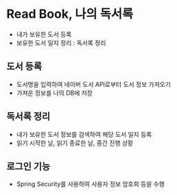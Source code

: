 # Read Book, 나의 독서록
 * 내가 보유한 도서 등록
 * 보유한 도서 일지 정리 : 독서록 정리
 
## 도서 등록
 * 도서명을 입력하여 네이버 도서 API로부터 도서 정보 가져오기
 * 가져온 정보를 나의 DB에 저장

## 독서록 정리
 * 내가 보유한 도서 정보를 검색하여 해당 도서 일지 등록
 * 읽기 시작한 날, 읽기 종료한 날, 중간 진행 상황

## 로그인 기능
 * Spring Security를 사용하여 사용자 정보 암호회 등을 수행